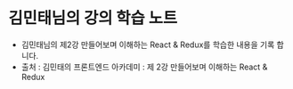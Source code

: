 # 김민태님의 강의 학습 노트

- 김민태님의 제2강 만들어보며 이해하는 React & Redux를 학습한 내용을 기록 합니다.
- 출처 : 김민태의 프론트엔드 아카데미 : 제 2강 만들어보며 이해하는 React & Redux

